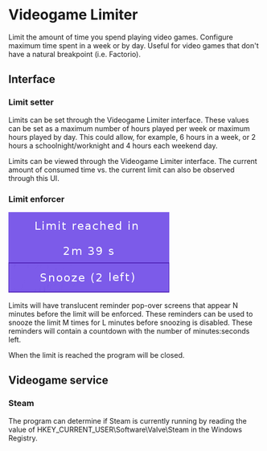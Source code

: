 # Videogame Limiter
Limit the amount of time you spend playing video games. Configure maximum time spent in a week or by day. Useful for video games that don't have a natural breakpoint (i.e. Factorio).

## Interface

### Limit setter

Limits can be set through the Videogame Limiter interface. These values can be set as a maximum number of hours played per week or maximum hours played by day. This could allow, for example, 6 hours in a week, or 2 hours a schoolnight/worknight and 4 hours each weekend day.

Limits can be viewed through the Videogame Limiter interface. The current amount of consumed time vs. the current limit can also be observed through this UI.

### Limit enforcer

![Popover tile](./popover.png "Popover tile")

Limits will have translucent reminder pop-over screens that appear N minutes before the limit will be enforced. These reminders can be used to snooze the limit M times for L minutes before snoozing is disabled. These reminders will contain a countdown with the number of minutes:seconds left.

When the limit is reached the program will be closed.

## Videogame service

### Steam
The program can determine if Steam is currently running by reading the value of HKEY_CURRENT_USER\Software\Valve\Steam in the Windows Registry.
